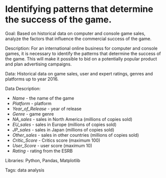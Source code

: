 # Identifying patterns that determine the success of the game.

Goal: Based on historical data on computer and console game sales, analyze the factors that influence the commercial success of the game.

Description: For an international online business for computer and console games, it is necessary to identify the patterns that determine the success of the game. This will make it possible to bid on a potentially popular product and plan advertising campaigns.

Data: Historical data on game sales, user and expert ratings, genres and platforms up to year 2016.

Data Description: 
* *Name* - the name of the game
* *Platform* - platform
* *Year_of_Release* - year of release
* *Genre* - game genre
* *NA_sales* - sales in North America (millions of copies sold)
* *EU_sales* - sales in Europe (millions of copies sold)
* *JP_sales* - sales in Japan (millions of copies sold)
* *Other_sales* - sales in other countries (millions of copies sold)
* *Critic_Score* - Critics score (maximum 100)
* *User_Score* - user score (maximum 10)
* *Rating* - rating from the ESRB

Libraries: Python, Pandas, Matplotlib

Tags: data analysis
